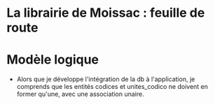 La librairie de Moissac : feuille de route
====

# Modèle logique
- Alors que je développe l'intégration de la db à l'application, je comprends que les entités codices et unites_codico ne doivent en former qu'une, avec une association unaire.